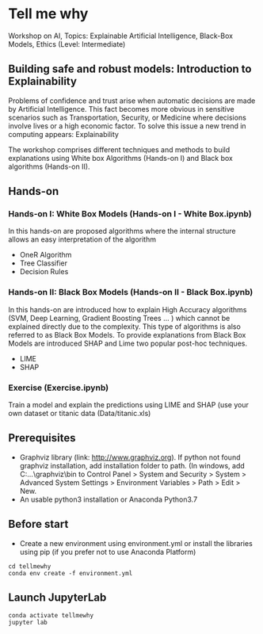 # Tell me why
Workshop  on AI, Topics: Explainable Artificial Intelligence, Black-Box Models, Ethics (Level: Intermediate)
## Building safe and robust models: Introduction to Explainability 
Problems of confidence and trust arise when automatic decisions are made by Artificial Intelligence. This fact becomes more obvious in sensitive scenarios such as Transportation, Security, or Medicine where decisions involve lives or a high economic factor. To solve this issue a new trend in computing appears: Explainability

 
The workshop comprises different techniques and methods to build explanations using White box Algorithms (Hands-on I) and Black box algorithms (Hands-on II).

## Hands-on 
### Hands-on I: White Box Models (Hands-on I - White Box.ipynb) 
In this hands-on are proposed algorithms where the internal structure allows an easy interpretation of the algorithm
- OneR Algorithm 
- Tree Classifier  
- Decision Rules

### Hands-on II: Black Box Models (Hands-on II - Black Box.ipynb)
In this hands-on are introduced how to explain High Accuracy algorithms (SVM, Deep Learning, Gradient Boosting Trees ... ) which cannot be explained directly due to the complexity. This type of algorithms is also referred to as Black Box Models. To provide explanations from Black Box Models are introduced SHAP and Lime two popular post-hoc techniques.
- LIME 
- SHAP 

### Exercise (Exercise.ipynb)
Train a model and explain the predictions using LIME and SHAP (use your own dataset or titanic data (Data/titanic.xls)

## Prerequisites
- Graphviz library (link: http://www.graphviz.org). If python not found graphviz installation, add installation folder to path. (In windows, add C:...\graphviz\bin to Control Panel > System and Security > System > Advanced System Settings > Environment Variables > Path > Edit > New. 
- An usable python3 installation or Anaconda Python3.7 

## Before start
- Create a new environment using environment.yml or install the libraries using pip (if you prefer not to use Anaconda Platform)

```
cd tellmewhy 
conda env create -f environment.yml 
```

## Launch JupyterLab

```
conda activate tellmewhy
jupyter lab
```
